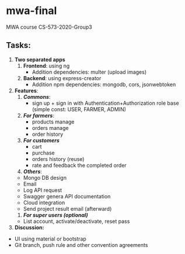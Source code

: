 # mwa-final
MWA course CS-573-2020-Group3

## Tasks:

1. **Two separated apps**
    1. **Frontend**: using ng
       * Addition dependencies: multer (upload images)
    2. **Backend**: using express-creator
       * Addition npm dependencies: mongodb, cors, jsonwebtoken
2. **Features**:
    1. **_Commons_**:
       * sign up + sign in with Authentication+Authorization role base (simple const: USER, FARMER, ADMIN)
    1. **_For farmers_**:
       * products manage
       * orders manage
       * order history
    1. **_For customers_**
        * cart
        * purchase
        * orders history (reuse)
        * rate and feedback the completed order
    1. **_Others_**:
      * Mongo DB design
      * Email
      * Log API request
      * Swagger genera API documentation
      * Cloud integration
      * Send project result email (afterward)
    1. **_For super users (optional)_**
      * List account, activate/deactivate, reset pass
3. **Discussion:**
* UI using material or bootstrap
* Git branch, push rule and other convention agreements